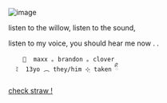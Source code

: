 ![image](https://github.com/user-attachments/assets/aae67fa5-06e6-4c09-b73d-c2c0ef1ec6a3)

listen to the willow, listen to the sound,

listen to my voice, you should hear me now . . 

        🐑  maxx ｡ brandon ｡ clover
      ﾐ  13yo ︵ they/him ⊹ฺ taken ིྀ
      
[check straw ! ](https://lamb-of-hiraeth.straw.page)
